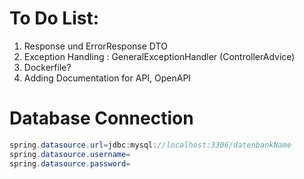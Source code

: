 # To Do List:
1. Response und ErrorResponse DTO
2. Exception Handling : GeneralExceptionHandler (ControllerAdvice)
3. Dockerfile?
4. Adding Documentation for API, OpenAPI


# Database Connection
````java
spring.datasource.url=jdbc:mysql://localhost:3306/datenbankName
spring.datasource.username=
spring.datasource.password=
````
